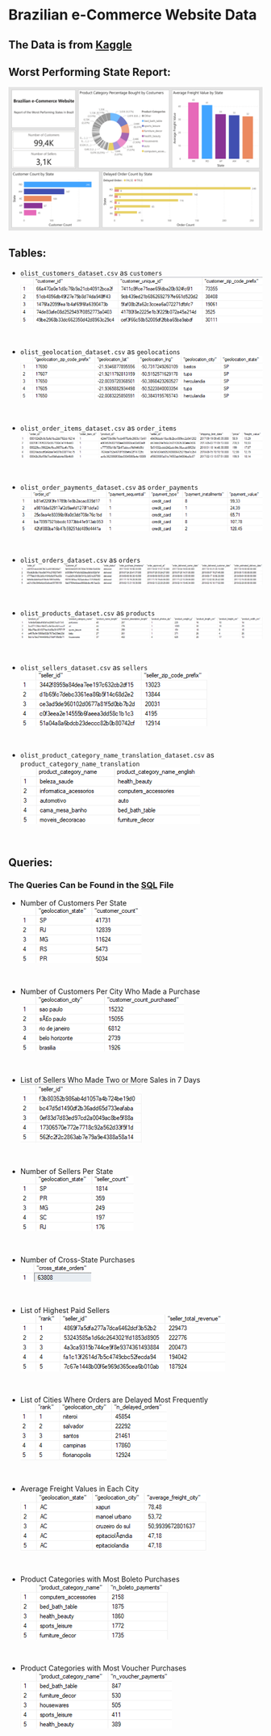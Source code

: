 # Brazilian e-Commerce Website Data
## The Data is from [Kaggle](https://www.kaggle.com/datasets/olistbr/brazilian-ecommerce)
## Worst Performing State Report: <br>

![5 worst performing states report](./images/Brazilian_e_Commerce-worst_performing_states.png)
<br>

## Tables: 
* `olist_customers_dataset.csv` as `customers` <br>
![First 5 rows of customers Table](./images/customers.png)
<br>

* `olist_geolocation_dataset.csv` as `geolocations` <br>
![First 5 rows of geolocations Table](./images/geolocations.png)
<br>

* `olist_order_items_dataset.csv` as `order_items` <br>
![First 5 rows of order_items Table](./images/order_items.png)
<br>

* `olist_order_payments_dataset.csv` as `order_payments` <br>
![First 5 rows of order_payments Table](./images/order_payments.png)
<br>

* `olist_orders_dataset.csv` as `orders` <br>
![First 5 rows of orders Table](./images/orders.png)
<br>

* `olist_products_dataset.csv` as `products` <br>
![First 5 rows of products Table](./images/products.png)
<br>

* `olist_sellers_dataset.csv` as `sellers` <br>
![First 5 rows of sellers Table](./images/sellers.png)
<br>

* `olist_product_category_name_translation_dataset.csv` as `product_category_name_translation`
![First 5 rows of sellers Table](./images/product_category_name_translation.png)
<br>

## Queries:
### The Queries Can be Found in the [SQL](./Brazilian%20e-Commerce.sql) File
* Number of Customers Per State <br>
![First 5 rows of customer count per state](./images/customer_count_per_state.png)
<br>

* Number of Customers Per City Who Made a Purchase <br>
![First 5 rows of customers per city who made a purchase](./images/customer_count_purchased.png)
<br>

* List of Sellers Who Made Two or More Sales in 7 Days <br>
![First 5 rows of sellers who made two or more sales in 7 days](./images/sellers_more_sales_aweek.png)
<br>

* Number of Sellers Per State <br>
![First 5 rows of seller count per state](./images/seller_count_per_state.png)
<br>

* Number of Cross-State Purchases <br>
![First 5 rows of number of cross state purchase table](./images/n_cross_state_purchases.png)
<br>

* List of Highest Paid Sellers <br>
![First 5 rows of highest paid sellers](./images/highest_paid_sellers.png)
<br>

* List of Cities Where Orders are Delayed Most Frequently <br>
![First 5 rows of cities with most delayed orders](./images/delayed_cities.png)
<br>

* Average Freight Values in Each City <br>
![First 5 rows of cities with average freight values](./images/avg_freigh_city.png)
<br>

* Product Categories with Most Boleto Purchases <br>
![First 5 rows of product categories with boleto type purchases](./images/boleto_payment_categories.png)
<br>

* Product Categories with Most Voucher Purchases <br>
![First 5 rows of  product categories with voucher type purchases](./images/voucher_payment_categories.png)
<br>
